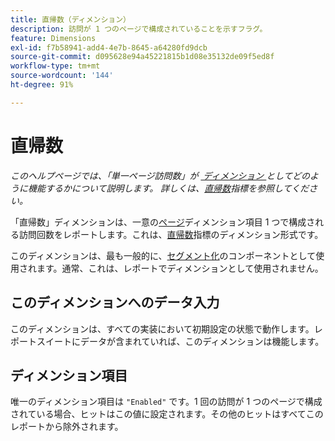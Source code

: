 ```yaml
---
title: 直帰数（ディメンション）
description: 訪問が 1 つのページで構成されていることを示すフラグ。
feature: Dimensions
exl-id: f7b58941-add4-4e7b-8645-a64280fd9dcb
source-git-commit: d095628e94a45221815b1d08e35132de09f5ed8f
workflow-type: tm+mt
source-wordcount: '144'
ht-degree: 91%

---
```


# 直帰数

*このヘルプページでは、「単一ページ訪問数」が [&#x200B; ディメンション &#x200B;](overview.md) としてどのように機能するかについて説明します。 詳しくは、[直帰数](../metrics/single-page-visits.md)指標を参照してください。*

「直帰数」ディメンションは、一意の[ページ](page.md)ディメンション項目 1 つで構成される訪問回数をレポートします。これは、[直帰数](../metrics/single-page-visits.md)指標のディメンション形式です。

このディメンションは、最も一般的に、[セグメント化](../segmentation/seg-home.md)のコンポーネントとして使用されます。通常、これは、レポートでディメンションとして使用されません。

## このディメンションへのデータ入力

このディメンションは、すべての実装において初期設定の状態で動作します。レポートスイートにデータが含まれていれば、このディメンションは機能します。

## ディメンション項目

唯一のディメンション項目は `"Enabled"` です。1 回の訪問が 1 つのページで構成されている場合、ヒットはこの値に設定されます。その他のヒットはすべてこのレポートから除外されます。
